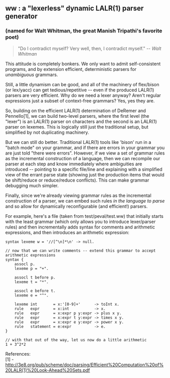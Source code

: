 <h2>ww : a "lexerless" dynamic LALR(1) parser generator</h2>
<h3>(named for Walt Whitman, the great Manish Tripathi's favorite poet)</h3>

> "Do I contradict myself?  Very well, then, I contradict myself." -- *Walt Whitman*

This attitude is completely bonkers.  We only want to admit self-consistent programs, and by extension efficient, deterministic parsers for _unambiguous_ grammars.

Still, a little dynamism can be good, and all of the machinery of flex/bison (or lex/yacc) can get tedious/repetitive -- even if the produced LALR(1) parsers are very efficient.  Why do we need a lexer anyway?  Aren't regular expressions just a subset of context-free grammars?  Yes, yes they are.

So, building on the efficient LALR(1) determination of DeRemer and Pennello[1], we can build two-level parsers, where the first level (the "lexer") is an LALR(1) parser on characters and the second is an LALR(1) parser on lexemes.  This is logically still just the traditional setup, but simplified by not duplicating machinery.

But we can still do better.  Traditional LALR(1) tools like 'bison' run in a "batch mode" on your grammar, and if there are errors in your grammar you are just told "there were errors".  However, if we view a set of grammar rules as the incremental construction of a language, then we can recompile our parser at each step and know immediately where ambiguities are introduced -- pointing to a specific file/line and explaining with a simplified view of the errant parse state (showing just the production items that would be shift/reduce or reduce/reduce conflicts).  This can make grammar debugging much simpler.

Finally, since we're already viewing grammar rules as the incremental construction of a parser, we can embed such rules _in the language to parse_ and so allow for dynamically reconfigurable (and efficient!) parsers.

For example, here's a file (taken from test/peval/test.ww) that initially starts with the least grammar (which only allows you to introduce lexer/parser rules) and then incrementally adds syntax for comments and arithmetic expressions, and then introduces an arithmetic expression:

```
syntax lexeme w = '//[^\n]*\n' -> null.

// now that we can write comments -- extend this grammar to accept arithmetic expressions
syntax {
	assocl p.
	lexeme p = "+".
	
	assocl t before p.
	lexeme t = "*".
	
	assocl e before t.
	lexeme e = "^".
	
	lexeme int       = x:'[0-9]+'      -> toInt x.
	rule   expr      = x:int           -> x.
	rule   expr      = x:expr p y:expr -> plus x y.
	rule   expr      = x:expr t y:expr -> times x y.
	rule   expr      = x:expr e y:expr -> power x y.
	rule   statement = e:expr          -> e.
}

// with that out of the way, let us now do a little arithmetic
1 + 3^2*2
```

References:<br/>
[1] - http://3e8.org/pub/scheme/doc/parsing/Efficient%20Computation%20of%20LALR(1)%20Look-Ahead%20Sets.pdf
